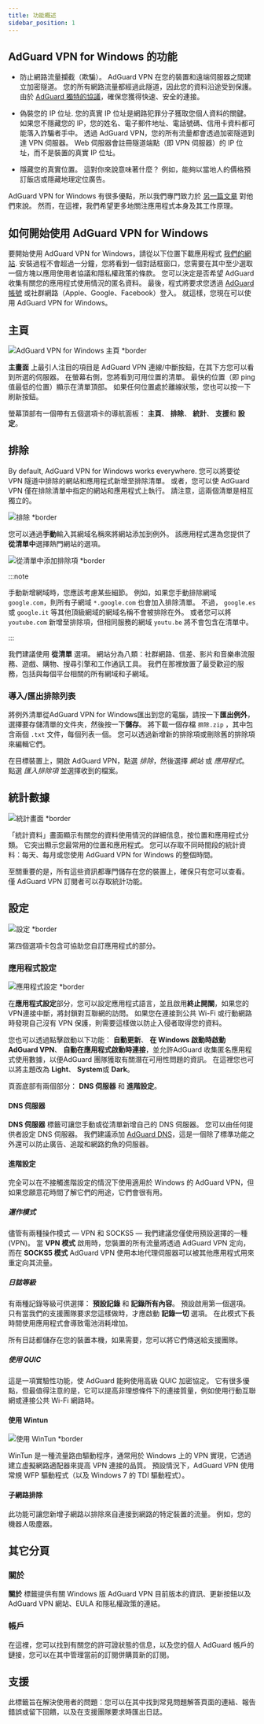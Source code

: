 ```yaml
---
title: 功能概述
sidebar_position: 1
---
```


## AdGuard VPN for Windows 的功能

- 防止網路流量攔截（欺騙）。 AdGuard VPN 在您的裝置和遠端伺服器之間建立加密隧道。 您的所有網路流量都經過此隧道，因此您的資料沿途受到保護。 由於 [AdGuard 獨特的協議](/general/adguard-vpn-protocol)，確保您獲得快速、安全的連接。

- 偽裝您的 IP 位址. 您的真實 IP 位址是網路犯罪分子獲取您個人資料的關鍵。 如果您不隱藏您的 IP，您的姓名、電子郵件地址、電話號碼、信用卡資料都可能落入詐騙者手中。 透過 AdGuard VPN，您的所有流量都會透過加密隧道到達 VPN 伺服器。 Web 伺服器會註冊隧道端點（即 VPN 伺服器）的 IP 位址，而不是裝置的真實 IP 位址。

- 隱藏您的真實位置。 這對你來說意味著什麼？ 例如，能夠以當地人的價格預訂飯店或隱藏地理定位廣告。

AdGuard VPN for Windows 有很多優點，所以我們專門致力於 [另一篇文章](/general/why-adguard-vpn) 對他們來說。 然而，在這裡，我們希望更多地關注應用程式本身及其工作原理。

## 如何開始使用 AdGuard VPN for Windows

要開始使用 AdGuard VPN for Windows，請從以下位置下載應用程式 [我們的網站](https://adguard-vpn.com/welcome.html). 安裝過程不會超過一分鐘，您將看到一個對話框窗口，您需要在其中至少選取一個方塊以應用使用者協議和隱私權政策的條款。 您可以決定是否希望 AdGuard 收集有關您的應用程式使用情況的匿名資料。 最後，程式將要求您透過 [AdGuard 帳號](https://auth.adguard.com/login.html) 或社群網路（Apple、Google、Facebook）登入。 就這樣，您現在可以使用 AdGuard VPN for Windows。

## 主頁

![AdGuard VPN for Windows 主頁 *border](https://cdn.adguardvpn.com/content/kb/vpn/windows/home_en.jpg)

**主畫面** 上最引人注目的項目是 AdGuard VPN 連線/中斷按鈕，在其下方您可以看到所選的伺服器。 在螢幕右側，您將看到可用位置的清單。 最快的位置（即 ping 值最低的位置）顯示在清單頂部。 如果任何位置處於離線狀態，您也可以按一下刷新按鈕。

螢幕頂部有一個帶有五個選項卡的導航面板： **主頁**、 **排除**、 **統計**、 **支援**和 **設定**。

## 排除

By default, AdGuard VPN for Windows works everywhere. 您可以將要從 VPN 隧道中排除的網站和應用程式新增至排除清單。 或者，您可以使 AdGuard VPN 僅在排除清單中指定的網站和應用程式上執行。 請注意，這兩個清單是相互獨立的。

![排除 *border](https://cdn.adguardvpn.com/content/kb/VPN/windows/exclusions_new_en.png)

您可以通過**手動**輸入其網域名稱來將網站添加到例外。 該應用程式還為您提供了**從清單中**選擇熱門網站的選項。

![從清單中添加排除項 *border](https://cdn.adguardvpn.com/content/kb/VPN/windows/new_exclusions_from_list_en.png)

:::note

手動新增網域時，您應該考慮某些細節。 例如，如果您手動排除網域 `google.com`，則所有子網域 `*.google.com` 也會加入排除清單。 不過， `google.es` 或 `google.it` 等其他頂級網域的網域名稱不會被排除在外。 或者您可以將 `youtube.com` 新增至排除項，但相同服務的網域 `youtu.be` 將不會包含在清單中。

:::

我們建議使用 **從清單** 選項。 網站分為八類：社群網路、信差、影片和音樂串流服務、遊戲、購物、搜尋引擎和工作通訊工具。 我們在那裡放置了最受歡迎的服務，包括與每個平台相關的所有網域和子網域。

### 導入/匯出排除列表

將例外清單從AdGuard VPN for Windows匯出到您的電腦，請按一下**匯出例外**，選擇要存儲清單的文件夾，然後按一下**儲存**。 將下載一個存檔 `排除.zip` ，其中包含兩個 `.txt` 文件，每個列表一個。 您可以透過新增新的排除項或刪除舊的排除項來編輯它們。

在目標裝置上，開啟 AdGuard VPN，點選 *排除*，然後選擇 *網站* 或 *應用程式*。 點選 *匯入排除項* 並選擇收到的檔案。

## 統計數據

![統計畫面 *border](https://cdn.adguardvpn.com/content/kb/vpn/windows/statistics_en.png)

「統計資料」畫面顯示有關您的資料使用情況的詳細信息，按位置和應用程式分類。 它突出顯示您最常用的位置和應用程式。 您可以存取不同時間段的統計資料：每天、每月或您使用 AdGuard VPN for Windows 的整個時間。

至關重要的是，所有這些資訊都專門儲存在您的裝置上，確保只有您可以查看。 僅 AdGuard VPN 訂閱者可以存取統計功能。

## 設定

![設定 *border](https://cdn.adguardvpn.com/content/kb/vpn/windows/settings_en.png)

第四個選項卡包含可協助您自訂應用程式的部分。

### 應用程式設定

![應用程式設定 *border](https://cdn.adguardvpn.com/content/kb/vpn/windows/app_settings_en.png)

在**應用程式設定**部分，您可以設定應用程式語言，並且啟用**終止開關**，如果您的VPN連接中斷，將封鎖對互聯網的訪問。 如果您在連接到公共 Wi-Fi 或行動網路時發現自己沒有 VPN 保護，則需要這樣做以防止入侵者取得您的資料。

您也可以透過點擊啟動以下功能： **自動更新**、 **在 Windows 啟動時啟動 AdGuard VPN**、 **自動在應用程式啟動時連接**，並允許AdGuard 收集匿名應用程式使用數據，以便AdGuard 團隊獲取有關潛在可用性問題的資訊。 在這裡您也可以將主題改為 **Light**、 **System**或 **Dark**。

頁面底部有兩個部分： **DNS 伺服器** 和 **進階設定**。

#### DNS 伺服器

**DNS 伺服器** 標籤可讓您手動或從清單新增自己的 DNS 伺服器。 您可以由任何提供者設定 DNS 伺服器。 我們建議添加 [AdGuard DNS](https://adguard-dns.io/kb/general/dns-providers/#adguard-dns)，這是一個除了標準功能之外還可以防止廣告、追蹤和網路釣魚的伺服器。

#### 進階設定

完全可以在不接觸進階設定的情況下使用適用於 Windows 的 AdGuard VPN，但如果您願意花時間了解它們的用途，它們會很有用。

##### 運作模式

儘管有兩種操作模式 — VPN 和 SOCKS5 — 我們建議您僅使用預設選擇的一種 (VPN)。 當 **VPN 模式** 啟用時，您裝置的所有流量將透過 AdGuard VPN 定向，而在 **SOCKS5 模式** AdGuard VPN 使用本地代理伺服器可以被其他應用程式用來重定向其流量。

##### 日誌等級

有兩種記錄等級可供選擇： **預設記錄** 和 **記錄所有內容**。 預設啟用第一個選項。 只有當我們的支援團隊要求您這樣做時，才應啟動 **記錄一切** 選項。 在此模式下長時間使用應用程式會導致電池消耗增加。

所有日誌都儲存在您的裝置本機，如果需要，您可以將它們傳送給支援團隊。

##### 使用 QUIC

這是一項實驗性功能，使 AdGuard 能夠使用高級 QUIC 加密協定。 它有很多優點，但最值得注意的是，它可以提高非理想條件下的連接質量，例如使用行動互聯網或連接公共 Wi-Fi 網路時。

#### 使用 Wintun

![使用 WinTun *border](https://cdn.adtidy.org/content/release_notes/vpn/windows/v2.2/stats_tab_v2.2_en.png)

WinTun 是一種流量路由驅動程序，通常用於 Windows 上的 VPN 實現，它透過建立虛擬網路適配器來提高 VPN 連接的品質。 預設情況下，AdGuard VPN 使用常規 WFP 驅動程式（以及 Windows 7 的 TDI 驅動程式）。

#### 子網路排除

此功能可讓您新增子網路以排除來自連接到網路的特定裝置的流量。 例如，您的機器人吸塵器。

## 其它分頁

### 關於

**關於** 標籤提供有關 Windows 版 AdGuard VPN 目前版本的資訊、更新按鈕以及 AdGuard VPN 網站、EULA 和隱私權政策的連結。

### 帳戶

在這裡，您可以找到有關您的許可證狀態的信息，以及您的個人 AdGuard 帳戶的鏈接，您可以在其中管理當前的訂閱併購買新的訂閱。

## 支援

此標籤旨在解決使用者的問題：您可以在其中找到常見問題解答頁面的連結、報告錯誤或留下回饋，以及在支援團隊要求時匯出日誌。
